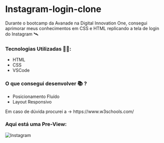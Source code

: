 # Instagram-login-clone 

Durante o bootcamp da Avanade na Digital Innovation One, consegui aprimorar meus conhecimentos em CSS e HTML replicando a tela de login do Instagram 🛰️

### Tecnologias Utilizadas 👨‍💻: 
- HTML
- CSS
- VSCode

### O que consegui desenvolver 📚 ? 
- Posicionamento Fluído
- Layout Responsivo

<p text-decoration="none">Em caso de dúvida procurei a -> https://www.w3schools.com/ </p>

### Aqui está uma Pre-View: 
![Instagram](https://user-images.githubusercontent.com/59569208/111883504-e861f680-89cc-11eb-9881-2da5f16c6d6d.jpg)
